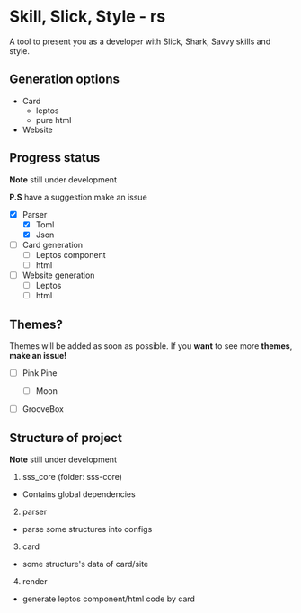 # Skill, Slick, Style - rs
A tool to present you as a developer with Slick, Shark, Savvy skills and style.

## Generation options
- Card
  - leptos
  - pure html
- Website

## Progress status
**Note** still under development

**P.S** have a suggestion make an issue
- [X] Parser
  - [X] Toml
  - [X] Json
- [ ] Card generation
  - [ ] Leptos component
  - [ ] html
- [ ] Website generation
  - [ ] Leptos
  - [ ] html

## Themes?
Themes will be added as soon as possible.
If you **want** to see more **themes**, **make an issue!**

- [ ] Pink Pine
  - [ ] Moon
- [ ] GrooveBox


## Structure of project
**Note** still under development

1. sss_core (folder: sss-core)
  * Contains global dependencies
2. parser
  * parse some structures into configs
3. card
  * some structure's data of card/site
4. render
  * generate leptos component/html code by card

